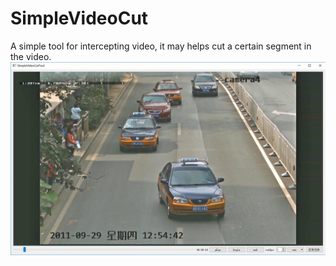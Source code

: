 # SimpleVideoCut
A simple tool for intercepting video, it may helps cut a certain segment in the video.
![图片](https://github.com/wangning316/SimpleVideoCut/blob/master/simplevideocut.jpg)
